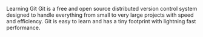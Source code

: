 Learning Git
Git is a free and open source distributed version control system designed to handle everything from small to very large projects with speed and efficiency. Git is easy to learn and has a tiny footprint with lightning fast performance.
